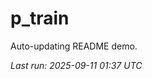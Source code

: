 # p_train

Auto-updating README demo.

<!--START_SECTION:status-->
_Last run: 2025-09-11 01:37 UTC_
<!--END_SECTION:status-->


















































































































































































































































































































































































































































































































